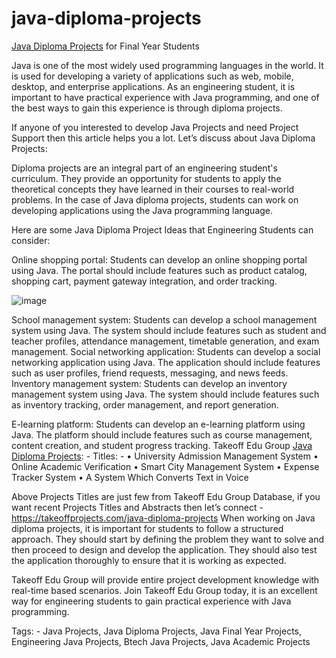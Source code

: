 # java-diploma-projects

[Java Diploma Projects](https://takeoffprojects.com/java-diploma-projects) for Final Year Students

Java is one of the most widely used programming languages in the world. It is used for developing a variety of applications such as web, mobile, desktop, and enterprise applications. As an engineering student, it is important to have practical experience with Java programming, and one of the best ways to gain this experience is through diploma projects.

If anyone of you interested to develop Java Projects and need Project Support then this article helps you a lot. Let’s discuss about Java Diploma Projects:

Diploma projects are an integral part of an engineering student's curriculum. They provide an opportunity for students to apply the theoretical concepts they have learned in their courses to real-world problems. In the case of Java diploma projects, students can work on developing applications using the Java programming language.

Here are some Java Diploma Project Ideas that Engineering Students can consider:

Online shopping portal: Students can develop an online shopping portal using Java. The portal should include features such as product catalog, shopping cart, payment gateway integration, and order tracking.

![image](https://github.com/takeoff-projects-final-year/java-diploma-projects/assets/122364815/d63fea2b-2cac-49dc-b8da-15c3bf8ed84e)

School management system: Students can develop a school management system using Java. The system should include features such as student and teacher profiles, attendance management, timetable generation, and exam management.
Social networking application: Students can develop a social networking application using Java. The application should include features such as user profiles, friend requests, messaging, and news feeds.
Inventory management system: Students can develop an inventory management system using Java. The system should include features such as inventory tracking, order management, and report generation.

E-learning platform: Students can develop an e-learning platform using Java. The platform should include features such as course management, content creation, and student progress tracking.
Takeoff Edu Group [Java Diploma Projects](https://takeoffprojects.com/java-diploma-projects): - 
Titles: -
•	University Admission Management System
•	Online Academic Verification
•	Smart City Management System
•	Expense Tracker System
•	A System Which Converts Text in Voice

Above Projects Titles are just few from Takeoff Edu Group Database, if you want recent Projects Titles and Abstracts then let’s connect - https://takeoffprojects.com/java-diploma-projects
When working on Java diploma projects, it is important for students to follow a structured approach. They should start by defining the problem they want to solve and then proceed to design and develop the application. They should also test the application thoroughly to ensure that it is working as expected.

Takeoff Edu Group will provide entire project development knowledge with real-time based scenarios. Join Takeoff Edu Group today, it is an excellent way for engineering students to gain practical experience with Java programming.

Tags: -
Java Projects, Java Diploma Projects, Java Final Year Projects, Engineering Java Projects, Btech Java Projects, Java Academic Projects

